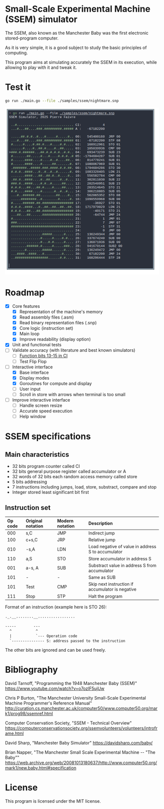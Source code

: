 # Small-Scale Experimental Machine (SSEM) simulator

The SSEM, also known as the Manchester Baby was the first electronic stored-program computer.

As it is very simple, it is a good subject to study the basic principles of computing.

This program aims at simulating accurately the SSEM in its execution, while allowing to play with it and tweak it.

# Test it

```sh
go run ./main.go --file ./samples/ssem/nightmare.snp
```
![Screenshot](docs/screenshot.png)

# Roadmap

- [x] Core features
  - [x] Representation of the machine's memory
  - [x] Read assembly files (.asm)
  - [x] Read binary representation files (.snp)
  - [x] Core logic (instruction set)
  - [x] Main loop
  - [x] Improve readability (display option)
- [x] Unit and functional tests
- [ ] Validate accuracy (with literature and best known simulators)
  - [ ] [Function bits 13-15 in CI](https://curation.cs.manchester.ac.uk/computer50/www.computer50.org/mark1/prog98/ssemref.html)
  - [ ] Test Flip Flop
- [ ] Interactive interface
  - [x] Base interface
  - [x] Display modes
  - [x] Goroutines for compute and display
  - [ ] User input
  - [ ] Scroll in store with arrows when terminal is too small
- [ ] Improve interactive interface
  - [ ] Handle screen resize
  - [ ] Accurate speed execution
  - [ ] Help window

# SSEM specifications

## Main characteristics

- 32 bits program counter called CI
- 32 bits general purpose register called accumulator or A
- 32 words of 32 bits each random access memory called store
- 5 bits addressing
- 7 instructions including jumps, load, store, substract, compare and stop
- Integer stored least significant bit first

## Instruction set

| Op code | Original notation | Modern notation | Description                                        |
| :------ | :---------------- | :-------------- | :------------------------------------------------- |
| 000     | s,C               | JMP             | Indirect jump                                      |
| 100     | c+s,C             | JRP             | Relative jump                                      |
| 010     | -s,A              | LDN             | Load negative of value in address S to accumulator |
| 110     | a,S               | STO             | Store accumulator in address S                     |
| 001     | a-s, A            | SUB             | Substract value in address S from accumulator      |
| 101     | -                 | -               | Same as SUB                                        |
| 101     | Test              | CMP             | Skip next instruction if accumulator is negative   |
| 111     | Stop              | STP             | Halt the program                                   |

Format of an instruction (example here is STO 26):
```
._.__........__.................

-----        ---
  ^           ^
  |           `--- Operation code
  `--------------- S: address passed to the instruction
```
The other bits are ignored and can be used freely.

# Bibliography

David Tarnoff, "Programming the 1948 Manchester Baby (SSEM)" https://www.youtube.com/watch?v=o7ozlF5ujUw

Chris P Burton, "The Manchester University Small-Scale Experimental Machine Programmer's Reference Manual" http://curation.cs.manchester.ac.uk/computer50/www.computer50.org/mark1/prog98/ssemref.html

Computer Conservation Society, "SSEM - Technical Overview" https://computerconservationsociety.org/ssemvolunteers/volunteers/introframe.html

David Sharp, "Manchester Baby Simulator" https://davidsharp.com/baby/

Brian Napper, "The Manchester Small Scale Experimental Machine -- "The Baby""
https://web.archive.org/web/20081013180637/http://www.computer50.org/mark1/new.baby.html#specification

# License

This program is licensed under the MIT license.


